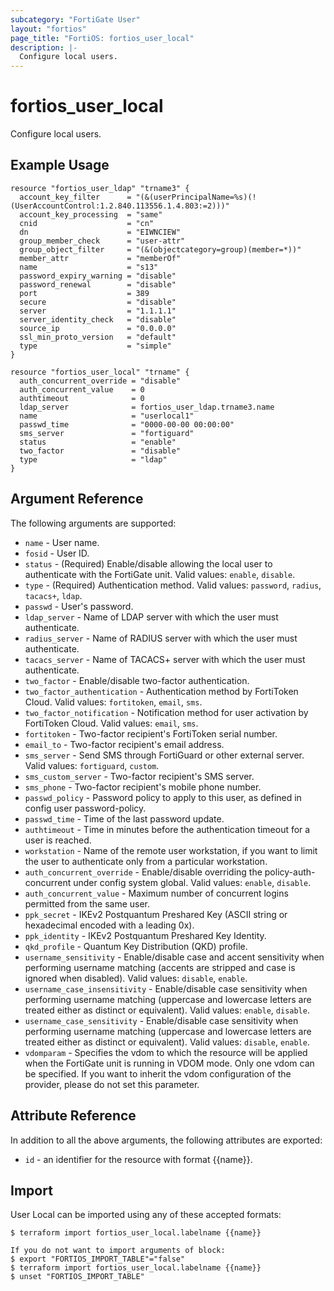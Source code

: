 ```yaml
---
subcategory: "FortiGate User"
layout: "fortios"
page_title: "FortiOS: fortios_user_local"
description: |-
  Configure local users.
---
```


# fortios_user_local
Configure local users.

## Example Usage

```hcl
resource "fortios_user_ldap" "trname3" {
  account_key_filter      = "(&(userPrincipalName=%s)(!(UserAccountControl:1.2.840.113556.1.4.803:=2)))"
  account_key_processing  = "same"
  cnid                    = "cn"
  dn                      = "EIWNCIEW"
  group_member_check      = "user-attr"
  group_object_filter     = "(&(objectcategory=group)(member=*))"
  member_attr             = "memberOf"
  name                    = "s13"
  password_expiry_warning = "disable"
  password_renewal        = "disable"
  port                    = 389
  secure                  = "disable"
  server                  = "1.1.1.1"
  server_identity_check   = "disable"
  source_ip               = "0.0.0.0"
  ssl_min_proto_version   = "default"
  type                    = "simple"
}

resource "fortios_user_local" "trname" {
  auth_concurrent_override = "disable"
  auth_concurrent_value    = 0
  authtimeout              = 0
  ldap_server              = fortios_user_ldap.trname3.name
  name                     = "userlocal1"
  passwd_time              = "0000-00-00 00:00:00"
  sms_server               = "fortiguard"
  status                   = "enable"
  two_factor               = "disable"
  type                     = "ldap"
}
```

## Argument Reference

The following arguments are supported:

* `name` - User name.
* `fosid` - User ID.
* `status` - (Required) Enable/disable allowing the local user to authenticate with the FortiGate unit. Valid values: `enable`, `disable`.
* `type` - (Required) Authentication method. Valid values: `password`, `radius`, `tacacs+`, `ldap`.
* `passwd` - User's password.
* `ldap_server` - Name of LDAP server with which the user must authenticate.
* `radius_server` - Name of RADIUS server with which the user must authenticate.
* `tacacs_server` - Name of TACACS+ server with which the user must authenticate.
* `two_factor` - Enable/disable two-factor authentication.
* `two_factor_authentication` - Authentication method by FortiToken Cloud. Valid values: `fortitoken`, `email`, `sms`.
* `two_factor_notification` - Notification method for user activation by FortiToken Cloud. Valid values: `email`, `sms`.
* `fortitoken` - Two-factor recipient's FortiToken serial number.
* `email_to` - Two-factor recipient's email address.
* `sms_server` - Send SMS through FortiGuard or other external server. Valid values: `fortiguard`, `custom`.
* `sms_custom_server` - Two-factor recipient's SMS server.
* `sms_phone` - Two-factor recipient's mobile phone number.
* `passwd_policy` - Password policy to apply to this user, as defined in config user password-policy.
* `passwd_time` - Time of the last password update.
* `authtimeout` - Time in minutes before the authentication timeout for a user is reached.
* `workstation` - Name of the remote user workstation, if you want to limit the user to authenticate only from a particular workstation.
* `auth_concurrent_override` - Enable/disable overriding the policy-auth-concurrent under config system global. Valid values: `enable`, `disable`.
* `auth_concurrent_value` - Maximum number of concurrent logins permitted from the same user.
* `ppk_secret` - IKEv2 Postquantum Preshared Key (ASCII string or hexadecimal encoded with a leading 0x).
* `ppk_identity` - IKEv2 Postquantum Preshared Key Identity.
* `qkd_profile` - Quantum Key Distribution (QKD) profile.
* `username_sensitivity` - Enable/disable case and accent sensitivity when performing username matching (accents are stripped and case is ignored when disabled). Valid values: `disable`, `enable`.
* `username_case_insensitivity` - Enable/disable case sensitivity when performing username matching (uppercase and lowercase letters are treated either as distinct or equivalent). Valid values: `enable`, `disable`.
* `username_case_sensitivity` - Enable/disable case sensitivity when performing username matching (uppercase and lowercase letters are treated either as distinct or equivalent). Valid values: `disable`, `enable`.
* `vdomparam` - Specifies the vdom to which the resource will be applied when the FortiGate unit is running in VDOM mode. Only one vdom can be specified. If you want to inherit the vdom configuration of the provider, please do not set this parameter.


## Attribute Reference

In addition to all the above arguments, the following attributes are exported:
* `id` - an identifier for the resource with format {{name}}.

## Import

User Local can be imported using any of these accepted formats:
```
$ terraform import fortios_user_local.labelname {{name}}

If you do not want to import arguments of block:
$ export "FORTIOS_IMPORT_TABLE"="false"
$ terraform import fortios_user_local.labelname {{name}}
$ unset "FORTIOS_IMPORT_TABLE"
```
